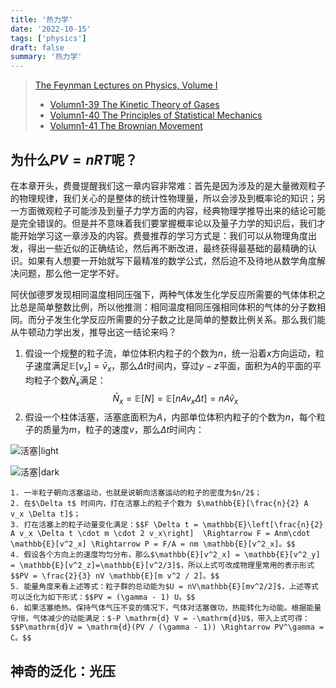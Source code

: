 ```yaml
---
title: '热力学'
date: '2022-10-15'
tags: ['physics']
draft: false
summary: '热力学'
---
```


> [The Feynman Lectures on Physics, Volume I](https://www.feynmanlectures.caltech.edu/I_toc.html)
>
> - [Volumn1-39 The Kinetic Theory of Gases](https://www.feynmanlectures.caltech.edu/I_39.html)
> - [Volumn1-40 The Principles of Statistical Mechanics](https://www.feynmanlectures.caltech.edu/I_40.html)
> - [Volumn1-41 The Brownian Movement](https://www.feynmanlectures.caltech.edu/I_41.html)

## 为什么$PV=nRT$呢？

在本章开头，费曼提醒我们这一章内容非常难：首先是因为涉及的是大量微观粒子的物理规律，我们关心的是整体的统计性物理量，所以会涉及到概率论的知识；另一方面微观粒子可能涉及到量子力学方面的内容，经典物理学推导出来的结论可能是完全错误的。但是并不意味着我们要掌握概率论以及量子力学的知识后，我们才能开始学习这一章涉及的内容。费曼推荐的学习方式是：我们可以从物理角度出发，得出一些近似的正确结论，然后再不断改进，最终获得最基础的最精确的认识。如果有人想要一开始就写下最精准的数学公式，然后迫不及待地从数学角度解决问题，那么他一定学不好。

阿伏伽德罗发现相同温度相同压强下，两种气体发生化学反应所需要的气体体积之比总是简单整数比例，所以他推测：相同温度相同压强相同体积的气体的分子数相同。而分子发生化学反应所需要的分子数之比是简单的整数比例关系。那么我们能从牛顿动力学出发，推导出这一结论来吗？

1. 假设一个规整的粒子流，单位体积内粒子的个数为$n$，统一沿着$x$方向运动，粒子速度满足$\mathbb{E}[v_x]= \bar{v}_x$，那么$\Delta t$时间内，穿过$y-z$平面，面积为$A$的平面的平均粒子个数$\bar{N}_x$满足：$$\bar{N}_x = \mathbb{E}[N] = \mathbb{E}[n A v_x \Delta t] = nA\bar{v}_x$$
2. 假设一个柱体活塞，活塞底面积为$A$，内部单位体积内粒子的个数为$n$，每个粒子的质量为$m$，粒子的速度$v$，那么$\Delta t$时间内：

![活塞|light](/static/notes/f39-01_tc_big.svgz)

![活塞|dark](/static/notes/f39-01_tc_big_dark.svgz)

    1. 一半粒子朝向活塞运动，也就是说朝向活塞运动的粒子的密度为$n/2$；
    2. 在$\Delta t$ 时间内，打在活塞上的粒子个数为 $\mathbb{E}[\frac{n}{2} A v_x \Delta t]$；
    3. 打在活塞上的粒子动量变化满足：$$F \Delta t = \mathbb{E}\left[\frac{n}{2} A v_x \Delta t \cdot m \cdot 2 v_x\right]	\Rightarrow F = Anm\cdot \mathbb{E}[v^2_x] \Rightarrow P = F/A = nm \mathbb{E}[v^2_x]。$$
    4. 假设各个方向上的速度均匀分布，那么$\mathbb{E}[v^2_x] = \mathbb{E}[v^2_y] = \mathbb{E}[v^2_z]=\mathbb{E}[v^2/3]$，所以上式可改成物理里常用的表示形式$$PV = \frac{2}{3} nV \mathbb{E}[m v^2 / 2]。$$
    5. 能量角度来看上述等式：粒子群的总动能为$U = nV\mathbb{E}[mv^2/2]$，上述等式可以泛化为如下形式：$$PV = (\gamma - 1) U。$$
    6. 如果活塞绝热。保持气体气压不变的情况下，气体对活塞做功，热能转化为动能。根据能量守恒，气体减少的动能满足：$-P \mathrm{d} V = -\mathrm{d}U$，带入上式可得：$$P\mathrm{d}V = \mathrm{d}(PV / (\gamma - 1)) \Rightarrow PV^\gamma = C。$$

## 神奇的泛化：光压
